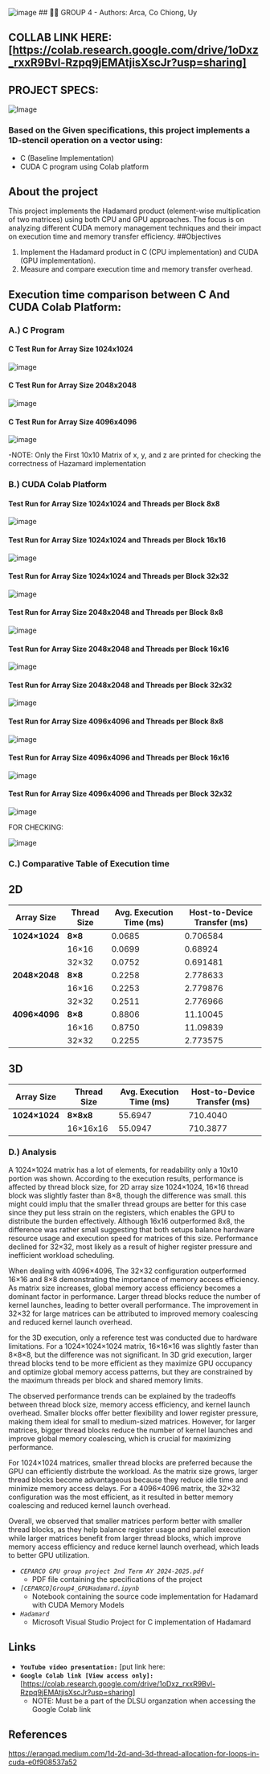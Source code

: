 ![image](https://github.com/user-attachments/assets/b3a1a623-2551-48ae-9b8d-1029217f5d81) ## 👨‍💻 GROUP 4 - Authors: Arca, Co Chiong, Uy
## COLLAB LINK HERE: [https://colab.research.google.com/drive/1oDxz_rxxR9Bvl-Rzpq9jEMAtjisXscJr?usp=sharing]
## PROJECT SPECS:
![Image](https://github.com/user-attachments/assets/ed1c1309-5781-4a9c-91be-39ef8d98a9a4)
### Based on the Given specifications, this project implements a 1D-stencil operation on a vector using:
- C (Baseline Implementation)
- CUDA C program using Colab platform
## About the project
This project implements the Hadamard product (element-wise multiplication of two matrices) using both CPU and GPU approaches. The focus is on analyzing different CUDA memory management techniques and their impact on execution time and memory transfer efficiency.
##Objectives
1. Implement the Hadamard product in C (CPU implementation) and CUDA (GPU implementation).
2. Measure and compare execution time and memory transfer overhead.
## Execution time comparison between C And CUDA Colab Platform:
### A.) C Program 
#### C Test Run for Array Size 1024x1024
![image](https://github.com/user-attachments/assets/ceb78058-e673-4a15-88fe-667a39297993)
#### C Test Run for Array Size 2048x2048
![image](https://github.com/user-attachments/assets/63955ab2-f5d1-4a2f-baa5-5db8ce74fb4f)
#### C Test Run for Array Size 4096x4096
![image](https://github.com/user-attachments/assets/25d2decc-17fa-49ce-9b7c-c1c0bbaf6ad3)

-NOTE: Only the First 10x10 Matrix of x,  y, and z are printed for checking the correctness of Hazamard implementation
### B.) CUDA Colab Platform
#### Test Run for Array Size 1024x1024 and Threads per Block 8x8
![image](https://github.com/user-attachments/assets/38e9ad68-c5fd-432c-9b75-eb3d5f2959f9)
#### Test Run for Array Size 1024x1024 and Threads per Block 16x16
![image](https://github.com/user-attachments/assets/ace81ed3-720c-44df-869f-d8efdbf99af9)
#### Test Run for Array Size 1024x1024 and Threads per Block 32x32
![image](https://github.com/user-attachments/assets/ff38bf10-b001-4837-9523-e930cdd22cd9)
#### Test Run for Array Size 2048x2048 and Threads per Block 8x8
![image](https://github.com/user-attachments/assets/fabc473a-2de4-4732-bf02-5bc9edadbfa3)
#### Test Run for Array Size 2048x2048 and Threads per Block 16x16
![image](https://github.com/user-attachments/assets/d0d946af-3d12-4dd6-93fe-c832a131af3d)
#### Test Run for Array Size 2048x2048 and Threads per Block 32x32
![image](https://github.com/user-attachments/assets/c73bb042-c325-4901-8e9a-1f7beef7eea9)
#### Test Run for Array Size 4096x4096 and Threads per Block 8x8
![image](https://github.com/user-attachments/assets/8f461718-7338-4623-bbb3-d5823d5eda98)
#### Test Run for Array Size 4096x4096 and Threads per Block 16x16
![image](https://github.com/user-attachments/assets/e13e95d3-48e1-4128-9e38-620cee27d834)
#### Test Run for Array Size 4096x4096 and Threads per Block 32x32
![image](https://github.com/user-attachments/assets/f5ee26bf-79c1-4e00-ba97-6e8ee1ad5198)

FOR CHECKING:

![image](https://github.com/user-attachments/assets/ce7c43d3-504a-43d3-bc8a-c2d6e37a3380)

### C.) Comparative Table of Execution time
## 2D
| Array Size    | Thread Size | Avg. Execution Time (ms) | Host-to-Device Transfer (ms) |
|--------------|------------|--------------------------|-----------------------------|
| **1024×1024** | **8×8**     |         0.0685                  |  0.706584                         |
|              | 16×16       |               0.0699           |            0.68924                 |
|              | 32×32       |           0.0752               |               0.691481              |
| **2048×2048** | **8×8**     |          0.2258                |       2.778633                   |
|              | 16×16       |          0.2253                 |          2.779876                   |
|              | 32×32       |               0.2511           |              2.776966               |
| **4096×4096** | **8×8**     |            0.8806               |            11.10045                 |
|              | 16×16       |      0.8750                     |               11.09839              |
|              | 32×32       |           0.2255               |               2.773575              |

## 3D
| Array Size    | Thread Size | Avg. Execution Time (ms) | Host-to-Device Transfer (ms) |
|--------------|------------|--------------------------|-----------------------------|
| **1024×1024** | **8×8x8**     |         55.6947                 |  710.4040                         |
|              | 16×16x16       |               55.0947           |      710.3877                       |

### D.) Analysis 

A 1024×1024 matrix has a lot of elements, for readability only a 10x10 portion was shown. According to the execution results, performance is affected by thread block size, for 2D array size 1024×1024, 16×16 thread block was slightly faster than 8×8, though the difference was small. this might could implu that the smaller thread groups are better for this case since they put less strain on the registers, which enables the GPU to distribute the burden effectively. Although 16x16 outperformed 8x8, the difference was rather small suggesting that both setups balance hardware resource usage and execution speed for matrices of this size. Performance declined for 32×32, most likely as a result of higher register pressure and inefficient workload scheduling.

When dealing with 4096×4096, The 32×32 configuration outperformed 16×16 and 8×8 demonstrating the importance of memory access efficiency. As matrix size increases, global memory access efficiency becomes a dominant factor in performance. Larger thread blocks reduce the number of kernel launches, leading to better overall performance. The improvement in 32×32 for large matrices can be attributed to improved memory coalescing and reduced kernel launch overhead.

for the 3D execution, only a reference test was conducted due to hardware limitations. For a 1024×1024×1024 matrix, 16×16×16 was slightly faster than 8×8×8, but the difference was not significant. In 3D grid execution, larger thread blocks tend to be more efficient as they maximize GPU occupancy and optimize global memory access patterns, but they are constrained by the maximum threads per block and shared memory limits.

The observed performance trends can be explained by the tradeoffs between thread block size, memory access efficiency, and kernel launch overhead. Smaller blocks offer better flexibility and lower register pressure, making them ideal for small to medium-sized matrices. However, for larger matrices, bigger thread blocks reduce the number of kernel launches and improve global memory coalescing, which is crucial for maximizing performance.

For 1024×1024 matrices, smaller thread blocks are preferred because the GPU can efficiently distrbute the workload. As the matrix size grows, larger thread blocks become advantageous because they reduce idle time and minimize memory access delays. For a 4096×4096 matrix, the 32×32 configuration was the most efficient, as it resulted in better memory coalescing and reduced kernel launch overhead.

Overall, we observed that smaller matrices perform better with smaller thread blocks, as they help balance register usage and parallel execution while larger matrices benefit from larger thread blocks, which improve memory access efficiency and reduce kernel launch overhead, which leads to better GPU utilization.


- *`CEPARCO GPU group project 2nd Term AY 2024-2025.pdf`*
    - PDF file containing the specifications of the project
- *`[CEPARCO]Group4_GPUHadamard.ipynb`*
    - Notebook containing the source code implementation for Hadamard with CUDA Memory Models
- *`Hadamard`*
    - Microsoft Visual Studio Project for C implementation of Hadamard
## Links
- **`YouTube video presentation:`** [put link here:
- **`Google Colab link [View access only]:`** [https://colab.research.google.com/drive/1oDxz_rxxR9Bvl-Rzpq9jEMAtjisXscJr?usp=sharing]
    - NOTE: Must be a part of the DLSU organzation when accessing the Google Colab link
## References
https://erangad.medium.com/1d-2d-and-3d-thread-allocation-for-loops-in-cuda-e0f908537a52 
